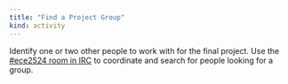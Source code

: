 ```yaml
---
title: "Find a Project Group"
kind: activity
---
```


Identify one or two other people to work with for the final
project. Use the [#ece2524 room in IRC](/activities/start_irc/) to
coordinate and search for people looking for a group.

